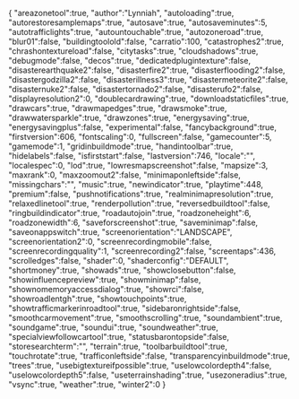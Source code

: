 {
	"areazonetool":true,
	"author":"Lynniah",
	"autoloading":true,
	"autorestoresamplemaps":true,
	"autosave":true,
	"autosaveminutes":5,
	"autotrafficlights":true,
	"autountouchable":true,
	"autozoneroad":true,
	"blur01":false,
	"buildingtoolold":false,
	"carratio":100,
	"catastrophes2":true,
	"chrashontextureload":false,
	"citytasks":true,
	"cloudshadows":true,
	"debugmode":false,
	"decos":true,
	"dedicatedplugintexture":false,
	"disasterearthquake2":false,
	"disasterfire2":true,
	"disasterflooding2":false,
	"disastergodzilla2":false,
	"disasterillness3":true,
	"disastermeteorite2":false,
	"disasternuke2":false,
	"disastertornado2":false,
	"disasterufo2":false,
	"displayresolution2":0,
	"doublecardrawing":true,
	"downloadstaticfiles":true,
	"drawcars":true,
	"drawmapedges":true,
	"drawsmoke":true,
	"drawwatersparkle":true,
	"drawzones":true,
	"energysaving":true,
	"energysavingplus":false,
	"experimental":false,
	"fancybackground":true,
	"firstversion":606,
	"fontscaling":0,
	"fullscreen":false,
	"gamecounter":5,
	"gamemode":1,
	"gridinbuildmode":true,
	"handintoolbar":true,
	"hidelabels":false,
	"isfirststart":false,
	"lastversion":746,
	"locale":"",
	"localespec":0,
	"lod":true,
	"lowresmapscreenshot":false,
	"mapsize":3,
	"maxrank":0,
	"maxzoomout2":false,
	"minimaponleftside":false,
	"missingchars":"",
	"music":true,
	"newindicator":true,
	"playtime":448,
	"premium":false,
	"pushnotifications":true,
	"realminimapresolution":true,
	"relaxedlinetool":true,
	"renderpollution":true,
	"reversedbuildtool":false,
	"ringbuildindicator":true,
	"roadautojoin":true,
	"roadzoneheight":6,
	"roadzonewidth":6,
	"saveforscreenshot":true,
	"saveminimap":false,
	"saveonappswitch":true,
	"screenorientation":"LANDSCAPE",
	"screenorientation2":0,
	"screenrecordingmobile":false,
	"screenrecordingquality":1,
	"screenrecording2":false,
	"screentaps":436,
	"scrolledges":false,
	"shader":0,
	"shaderconfig":"DEFAULT",
	"shortmoney":true,
	"showads":true,
	"showclosebutton":false,
	"showinfluencepreview":true,
	"showminimap":false,
	"shownomemoryaccessdialog":true,
	"showrci":false,
	"showroadlentgh":true,
	"showtouchpoints":true,
	"showtrafficmarkerinroadtool":true,
	"sidebaronrightside":false,
	"smoothcarmovement":true,
	"smoothscrolling":true,
	"soundambient":true,
	"soundgame":true,
	"soundui":true,
	"soundweather":true,
	"specialviewfollowcartool":true,
	"statusbarontopside":false,
	"storesearchterm":"",
	"terrain":true,
	"toolbarbuildtool":true,
	"touchrotate":true,
	"trafficonleftside":false,
	"transparencyinbuildmode":true,
	"trees":true,
	"usebigtextureifpossible":true,
	"uselowcolordepth4":false,
	"uselowcolordepth5":false,
	"useterrainshading":true,
	"usezoneradius":true,
	"vsync":true,
	"weather":true,
	"winter2":0
}
